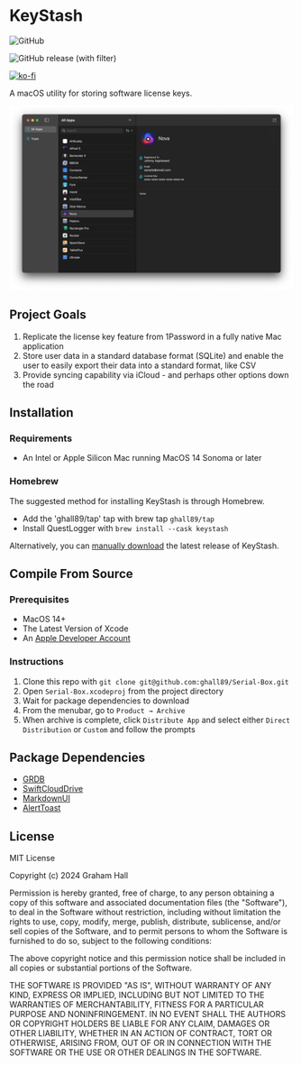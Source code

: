 # KeyStash

![GitHub](https://img.shields.io/github/license/ghall89/KeyStash)

![GitHub release (with filter)](https://img.shields.io/github/v/release/ghall89/KeyStash)

[![ko-fi](https://ko-fi.com/img/githubbutton_sm.svg)](https://ko-fi.com/T6T66ELM7)

A macOS utility for storing software license keys.

![](screenshot.png)

## Project Goals

1. Replicate the license key feature from 1Password in a fully native Mac application
2. Store user data in a standard database format (SQLite) and enable the user to easily export their data into a standard format, like CSV
3. Provide syncing capability via iCloud - and perhaps other options down the road

## Installation

### Requirements

- An Intel or Apple Silicon Mac running MacOS 14 Sonoma or later

### Homebrew

The suggested method for installing KeyStash is through Homebrew.

- Add the 'ghall89/tap' tap with brew tap `ghall89/tap`
- Install QuestLogger with `brew install --cask keystash`

Alternatively, you can [manually download](https://github.com/ghall89/KeyStash/releases) the latest release of KeyStash.

## Compile From Source

### Prerequisites

- MacOS 14+
- The Latest Version of Xcode
- An [Apple Developer Account](https://developer.apple.com)

### Instructions

1. Clone this repo with `git clone git@github.com:ghall89/Serial-Box.git`
2. Open `Serial-Box.xcodeproj` from the project directory
3. Wait for package dependencies to download
4. From the menubar, go to `Product → Archive`
5. When archive is complete, click `Distribute App` and select either `Direct Distribution` or `Custom` and follow the prompts

## Package Dependencies

- [GRDB](https://github.com/groue/GRDB.swift)
- [SwiftCloudDrive](https://github.com/drewmccormack/SwiftCloudDrive)
- [MarkdownUI](https://github.com/gonzalezreal/swift-markdown-ui)
- [AlertToast](https://github.com/elai950/AlertToast)

## License

MIT License

Copyright (c) 2024 Graham Hall

Permission is hereby granted, free of charge, to any person obtaining a copy
of this software and associated documentation files (the "Software"), to deal
in the Software without restriction, including without limitation the rights
to use, copy, modify, merge, publish, distribute, sublicense, and/or sell
copies of the Software, and to permit persons to whom the Software is
furnished to do so, subject to the following conditions:

The above copyright notice and this permission notice shall be included in all
copies or substantial portions of the Software.

THE SOFTWARE IS PROVIDED "AS IS", WITHOUT WARRANTY OF ANY KIND, EXPRESS OR
IMPLIED, INCLUDING BUT NOT LIMITED TO THE WARRANTIES OF MERCHANTABILITY,
FITNESS FOR A PARTICULAR PURPOSE AND NONINFRINGEMENT. IN NO EVENT SHALL THE
AUTHORS OR COPYRIGHT HOLDERS BE LIABLE FOR ANY CLAIM, DAMAGES OR OTHER
LIABILITY, WHETHER IN AN ACTION OF CONTRACT, TORT OR OTHERWISE, ARISING FROM,
OUT OF OR IN CONNECTION WITH THE SOFTWARE OR THE USE OR OTHER DEALINGS IN THE
SOFTWARE.
